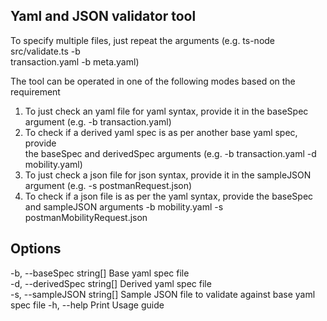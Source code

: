 ## Yaml and JSON validator tool

To specify multiple files, just repeat the arguments (e.g. ts-node src/validate.ts -b  
 transaction.yaml -b meta.yaml)

The tool can be operated in one of the following modes based on the  
 requirement

1. To just check an yaml file for yaml syntax, provide it in the baseSpec  
   argument (e.g. -b transaction.yaml)
2. To check if a derived yaml spec is as per another base yaml spec, provide  
   the baseSpec and derivedSpec arguments (e.g. -b transaction.yaml -d  
   mobility.yaml)
3. To just check a json file for json syntax, provide it in the sampleJSON  
   argument (e.g. -s postmanRequest.json)
4. To check if a json file is as per the yaml syntax, provide the baseSpec  
   and sampleJSON arguments -b mobility.yaml -s postmanMobilityRequest.json

## Options

-b, --baseSpec string[] Base yaml spec file  
-d, --derivedSpec string[] Derived yaml spec file  
-s, --sampleJSON string[] Sample JSON file to validate against base yaml spec file
-h, --help Print Usage guide
